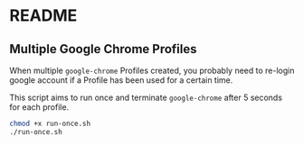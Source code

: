 # README

## Multiple Google Chrome Profiles

When multiple `google-chrome` Profiles created, you probably need to re-login google account if a Profile has been used for a certain time.

This script aims to run once and terminate `google-chrome` after 5 seconds for each profile.

```bash
chmod +x run-once.sh
./run-once.sh
```
